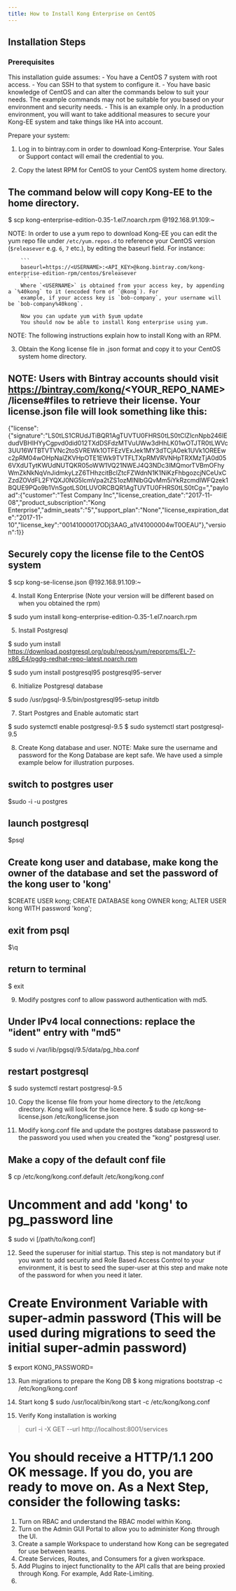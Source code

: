 ```yaml
---
title: How to Install Kong Enterprise on CentOS
---
```


## Installation Steps

### Prerequisites

This installation guide assumes:
        - You have a CentOS 7 system with root access. 
        - You can SSH to that system to configure it. 
        - You have basic knowledge of CentOS and can alter the commands below to suit your needs. The example commands may not 
          be suitable for you based on your environment and security needs. 
        - This is an example only. In a production environment, you will want to take additional measures to secure your 
          Kong-EE system and take things like HA into account. 
        
Prepare your system:

1. Log in to bintray.com in order to download Kong-Enterprise. Your Sales or Support contact will email the credential to you.

2. Copy the latest RPM for CentOS to your CentOS system home directory. 

## The command below will copy Kong-EE to the home directory. ##

$ scp kong-enterprise-edition-0.35-1.el7.noarch.rpm <centos user>@192.168.91.109:~
        
NOTE: In order to use a yum repo to download Kong-EE you can edit the yum repo file under `/etc/yum.repos.d` to reference your CentOS version (`$releasever` e.g. `6`, `7` etc.), by editing the baseurl field. For instance:

        ```
        baseurl=https://<USERNAME>:<API_KEY>@kong.bintray.com/kong-enterprise-edition-rpm/centos/$releasever
        ```
        Where `<USERNAME>` is obtained from your access key, by appending a `%40kong` to it (encoded form of `@kong`). For      
        example, if your access key is `bob-company`, your username will be `bob-company%40kong`.
        
        Now you can update yum with $yum update
        You should now be able to install Kong enterprise using yum. 

NOTE: The following instructions explain how to install Kong with an RPM. 

3. Obtain the Kong license file in .json format and copy it to your CentOS system home directory. 

## NOTE: Users with Bintray accounts should visit https://bintray.com/kong/<YOUR_REPO_NAME>/license#files to retrieve their license. Your license.json file will look something like this:
{"license":{"signature":"LS0tLS1CRUdJTiBQR1AgTUVTU0FHRS0tLS0tClZlcnNpb246IEdudVBHIHYyCgpvd0did012TXdDSFdzMTVuUWw3dHhLK01wOTJTR0tLWVc3UU16WTBTVTVNc2toSVREWk1OTFEzVExJek1MY3dTCjA0ek1UVk1OREEwc2pRM04wOHpNalZKVHpOTE1EWk9TVTFLTXpRMVRVNHpTRXMzTjA0d056VXdUTytKWUdNUTQKR05oWW1VQ21NWEJ4Q3NDc3lMQmorTVBmOFhyWmZkNkNqVnJidmkyLzZ6THhzcitBclZtcFZWdnN1K1NiKzFhbgozcjNCeUxCZzdZOVdFL2FYQXJ0NG5lcmVpa2tZS1ozMlNlbGQvMm5iYkRzcmdlWFQzek1BQUE9PQo9b1VnSgotLS0tLUVORCBQR1AgTUVTU0FHRS0tLS0tCg=","payload":{"customer":"Test Company Inc","license_creation_date":"2017-11-08","product_subscription":"Kong Enterprise","admin_seats":"5","support_plan":"None","license_expiration_date":"2017-11-10","license_key":"00141000017ODj3AAG_a1V41000004wT0OEAU"},"version":1}}

## Securely copy the license file to the CentOS system ##
$ scp kong-se-license.json <centos username>@192.168.91.109:~

4. Install Kong Enterprise (Note your version will be different based on when you obtained the rpm)

$  sudo yum install kong-enterprise-edition-0.35-1.el7.noarch.rpm

5. Install Postgresql 

$ sudo yum install https://download.postgresql.org/pub/repos/yum/reporpms/EL-7-x86_64/pgdg-redhat-repo-latest.noarch.rpm

$ sudo yum install postgresql95 postgresql95-server

6. Initialize Postgresql database

$ sudo /usr/pgsql-9.5/bin/postgresql95-setup initdb

7. Start Postgres and Enable automatic start

$ sudo systemctl enable postgresql-9.5
$ sudo systemctl start postgresql-9.5

8. Create Kong database and user. NOTE: Make sure the username and password for the Kong Database are kept safe. We have used a simple example below for illustration purposes. 

## switch to postgres user ##
$sudo -i -u postgres

## launch postgresql ##
$psql

## Create kong user and database, make kong the owner of the database and set the password of the kong user to 'kong' ##
$CREATE USER kong; CREATE DATABASE kong OWNER kong; ALTER USER kong WITH password 'kong';

## exit from psql ##
$\q

## return to terminal ##
$ exit

9. Modify postgres conf to allow password authentication with md5. 

## Under IPv4 local connections: replace the "ident" entry with "md5"
$ sudo vi /var/lib/pgsql/9.5/data/pg_hba.conf 

## restart postgresql ##
$ sudo systemctl restart postgresql-9.5

10. Copy the license file from your home directory to the /etc/kong directory. Kong will look for the licence here. 
$ sudo cp kong-se-license.json /etc/kong/license.json

11. Modify kong.conf file and update the postgres database password to the password you used when you created the "kong" postgresql user. 

## Make a copy of the default conf file
$ cp /etc/kong/kong.conf.default /etc/kong/kong.conf

# Uncomment and add 'kong' to pg_password line
$ sudo vi [/path/to/kong.conf]

12. Seed the superuser for initial startup. This step is not mandatory but if you want to add security and Role Based Access Control to your environment, it is best to seed the super-user at this step and make note of the password for when you need it later. 
# Create Environment Variable with super-admin password (This will be used during migrations to seed the initial super-admin password)
$ export KONG_PASSWORD=<password-only-you-know>

13. Run migrations to prepare the Kong DB
$ kong migrations bootstrap -c /etc/kong/kong.conf

14. Start kong
$ sudo /usr/local/bin/kong start -c /etc/kong/kong.conf

15. Verify Kong installation is working
> curl -i -X GET --url http://localhost:8001/services

# You should receive a HTTP/1.1 200 OK message. If you do, you are ready to move on. As a Next Step, consider the following tasks:
1. Turn on RBAC and understand the RBAC model within Kong. 
2. Turn on the Admin GUI Portal to allow you to administer Kong through the UI. 
3. Create a sample Workspace to understand how Kong can be segregated for use between teams. 
4. Create Services, Routes, and Consumers for a given workspace. 
5. Add Plugins to inject functionality to the API calls that are being proxied through Kong. For example, Add Rate-Limiting. 
2. 

